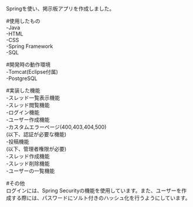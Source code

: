 Springを使い、掲示板アプリを作成しました。  

#使用したもの  
-Java  
-HTML  
-CSS  
-Spring Framework  
-SQL  

#開発時の動作環境  
-Tomcat(Eclipse付属)  
-PostgreSQL  

#実装した機能  
-スレッド一覧表示機能  
-スレッド閲覧機能  
-ログイン機能  
-ユーザー作成機能  
-カスタムエラーページ(400,403,404,500)  
(以下、認証が必要な機能)  
-投稿機能  
(以下、管理者権限が必要)  
-スレッド作成機能  
-スレッド削除機能  
-ユーザーの一覧機能  

#その他  
ログインには、Spring Securityの機能を使用しています。また、ユーザーを作成する際には、パスワードにソルト付きのハッシュ化を行うようにしています。  
